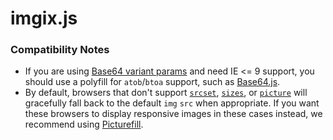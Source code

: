 # imgix.js



### Compatibility Notes

* If you are using [Base64 variant params](https://docs.imgix.com/apis/url#base64-variants) and need IE <= 9 support, you should use a polyfill for `atob`/`btoa` support, such as [Base64.js](https://github.com/davidchambers/Base64.js).
* By default, browsers that don't support [`srcset`](http://caniuse.com/#feat=srcset), [`sizes`](http://caniuse.com/#feat=srcset), or [`picture`](http://caniuse.com/#feat=picture) will gracefully fall back to the default `img` `src` when appropriate. If you want these browsers to display responsive images in these cases instead, we recommend using [Picturefill](https://github.com/scottjehl/picturefill).
